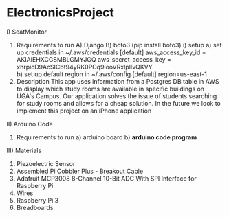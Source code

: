 # ElectronicsProject

I) SeatMonitor
   1. Requirements to run
      A) Django
      B) boto3 (pip install boto3)
      	 i) setup
	    a) set up credentials in ~/.aws/credentials
	       [default]
	       aws_access_key_id = AKIAIEHXCGSMBLGMYJGQ	
	       aws_secret_access_key = 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   
	    b) set up default region in ~/.aws/config
	       [default]
	       region=us-east-1	
   2. Description
      This app uses information from a Postgres DB table in AWS to display which study rooms are available in specific buildings on UGA's Campus.
      Our application solves the issue of students searching for study rooms and allows for a cheap solution. In the future we look to implement
      this project on an iPhone application

II) Arduino Code
   1. Requirements to run
      a) arduino board
      b) **arduino code program**

III) Materials
   1. Piezoelectric Sensor 
   2. Assembled Pi Cobbler Plus - Breakout Cable
   3. Adafruit MCP3008 8-Channel 10-Bit ADC With SPI Interface for Raspberry Pi
   4. Wires
   5. Raspberry Pi 3	
   6. Breadboards

